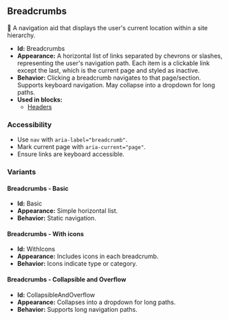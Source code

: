 ## Breadcrumbs
🍞 A navigation aid that displays the user's current location within a site hierarchy.
- **Id:** Breadcrumbs
- **Appearance:** A horizontal list of links separated by chevrons or slashes, representing the user's navigation path. Each item is a clickable link except the last, which is the current page and styled as inactive.
- **Behavior:** Clicking a breadcrumb navigates to that page/section. Supports keyboard navigation. May collapse into a dropdown for long paths.
- **Used in blocks:**
  - [Headers](blocks.md#headers)
### Accessibility
- Use `nav` with `aria-label="breadcrumb"`.
- Mark current page with `aria-current="page"`.
- Ensure links are keyboard accessible.

### Variants
#### Breadcrumbs - **Basic**
- **Id:** Basic
- **Appearance:** Simple horizontal list.
- **Behavior:** Static navigation.
#### Breadcrumbs - **With icons**
- **Id:** WithIcons
- **Appearance:** Includes icons in each breadcrumb.
- **Behavior:** Icons indicate type or category.
#### Breadcrumbs - **Collapsible and Overflow**
- **Id:** CollapsibleAndOverflow
- **Appearance:** Collapses into a dropdown for long paths.
- **Behavior:** Supports long navigation paths.
